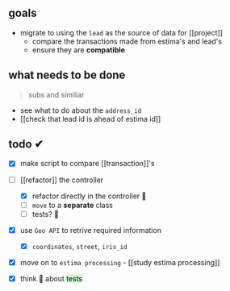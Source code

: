 ## goals
- migrate to using the `lead` as the source of data for [[project]]
	- compare the transactions made from estima's and lead's
	- ensure they are **compatible**

## what needs to be done
> subs and similiar
- see what to do about the `address_id`
- [[check that lead id is ahead of estima id]]

## todo ✔
- [x] make script to compare [[transaction]]'s
- [ ] [[refactor]] the controller
	- [x] refactor directly in the controller 🔼
	- [ ] `move` to a **separate** class
	- [ ] tests? 🔼
- [x] use `Geo API` to retrive required information
	- [x] `coordinates`, `street`, `iris_id`
- [x] move on to `estima processing` - [[study estima processing]]
- [x] think 🤔 about <mark style="background: #BBFABBA6;">tests</mark>

